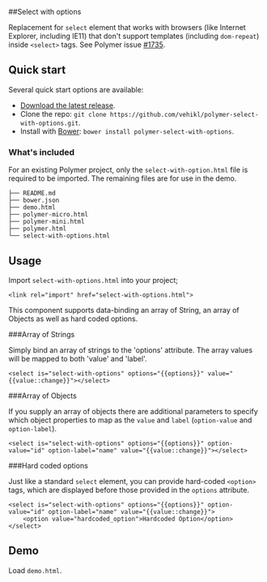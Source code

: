 ##Select with options

Replacement for `select` element that works with browsers (like Internet Explorer, including IE11) that don't support templates (including `dom-repeat`) inside ```<select>``` tags.
See Polymer issue [#1735](https://github.com/Polymer/polymer/issues/1735).

## Quick start

Several quick start options are available:

* [Download the latest release](https://github.com/vehikl/polymer-select-with-options/archive/master.zip).
* Clone the repo: `git clone https://github.com/vehikl/polymer-select-with-options.git`.
* Install with [Bower](http://bower.io): `bower install polymer-select-with-options`.

### What's included

For an existing Polymer project, only the `select-with-option.html` file is required to be imported. The remaining files are for use in the demo.

```
├── README.md
├── bower.json
├── demo.html
├── polymer-micro.html
├── polymer-mini.html
├── polymer.html
└── select-with-options.html
```

## Usage

Import `select-with-options.html` into your project;

```
<link rel="import" href="select-with-options.html">
```

This component supports data-binding an array of String, an array of Objects as well as hard coded options.

###Array of Strings

Simply bind an array of strings to the 'options' attribute. The array values will be mapped to both 'value' and 'label'.

```
<select is="select-with-options" options="{{options}}" value="{{value::change}}"></select>
```

###Array of Objects

If you supply an array of objects there are additional parameters to specify which object properties to map as the `value` and `label` (`option-value` and `option-label`).

```
<select is="select-with-options" options="{{options}}" option-value="id" option-label="name" value="{{value::change}}"></select>
```

###Hard coded options

Just like a standard `select` element, you can provide hard-coded ```<option>``` tags, which are displayed before those provided in the `options` attribute.

```
<select is="select-with-options" options="{{options}}" option-value="id" option-label="name" value="{{value::change}}">
    <option value="hardcoded_option">Hardcoded Option</option>
</select>
```

## Demo

Load `demo.html`.
